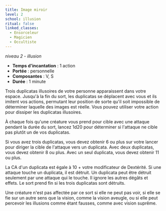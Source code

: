 ```yaml
---
title: Image miroir
level: 2
school: illusion
ritual: false
linked_classes:
  - Ensorceleur
  - Magicien
  - Occultiste
---
```

*niveau 2 - illusion*

- **Temps d'incantation** : 1 action
- **Portée** : personnelle
- **Composantes** : V, S
- **Durée** : 1 minute

Trois duplicatas illusoires de votre personne apparaissent dans votre espace. Jusqu'à la fin du sort, les duplicatas se déplacent avec vous et ils imitent vos actions, permutant leur position de sorte qu'il soit impossible de déterminer laquelle des images est réelle. Vous pouvez utiliser votre action pour dissiper les duplicatas illusoires.

À chaque fois qu'une créature vous prend pour cible avec une attaque pendant la durée du sort, lancez 1d20 pour déterminer si l'attaque ne cible pas plutôt un de vos duplicatas.

Si vous avez trois duplicatas, vous devez obtenir 6 ou plus sur votre lancer pour diriger la cible de l'attaque vers un duplicata. Avec deux duplicatas, vous devez obtenir 8 ou plus. Avec un seul duplicata, vous devez obtenir 11 ou plus.

La CA d'un duplicata est égale à 10 + votre modificateur de Dextérité. Si une attaque touche un duplicata, il est détruit. Un duplicata peut être détruit seulement par une attaque qui le touche. Il ignore les autres dégâts et effets. Le sort prend fin si les trois duplicatas sont détruits.

Une créature n'est pas affectée par ce sort si elle ne peut pas voir, si elle se fie sur un autre sens que la vision, comme la vision aveugle, ou si elle peut percevoir les illusions comme étant fausses, comme avec vision suprême.